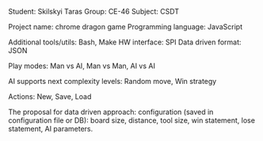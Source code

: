Student: Skilskyi Taras Group: CE-46 Subject: CSDT

Project name: chrome dragon game Programming language: JavaScript

Additional tools/utils: Bash, Make HW interface: SPI Data driven format: JSON

Play modes: Man vs AI, Man vs Man, AI vs AI

AI supports next complexity levels: Random move, Win strategy

Actions: New, Save, Load

The proposal for data driven approach: configuration (saved in configuration file or DB): board size, distance, tool size, win statement, lose statement, AI parameters.
